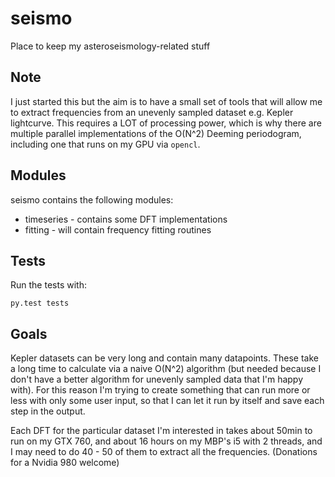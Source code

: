 seismo
======

Place to keep my asteroseismology-related stuff

## Note

I just started this but the aim is to have a small set of tools that will allow
me to extract frequencies from an unevenly sampled dataset e.g. Kepler
lightcurve. This requires a LOT of processing power, which is why there are
multiple parallel implementations of the O(N^2) Deeming periodogram, including
one that runs on my GPU via `opencl`.


## Modules

seismo contains the following modules:

* timeseries - contains some DFT implementations
* fitting - will contain frequency fitting routines

## Tests
Run the tests with:

    py.test tests


## Goals

Kepler datasets can be very long and contain many datapoints. These take a long
time to calculate via a naive O(N^2) algorithm (but needed because I don't have
a better algorithm for unevenly sampled data that I'm happy with). For this
reason I'm trying to create something that can run more or less with only some
user input, so that I can let it run by itself and save each step in the
output.

Each DFT for the particular dataset I'm interested in takes about 50min to run
on my GTX 760, and about 16 hours on my MBP's i5 with 2 threads, and I may need to do 40 - 50 of them to extract all the
frequencies. (Donations for a Nvidia 980 welcome)
